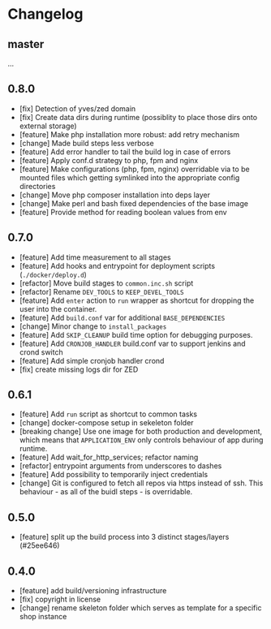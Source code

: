 
# Changelog

## master

...

## 0.8.0

* [fix] Detection of yves/zed domain 
* [fix] Create data dirs during runtime (possiblity to place those dirs onto
        external storage)
* [feature] Make php installation more robust: add retry mechanism
* [change] Made build steps less verbose
* [feature] Add error handler to tail the build log in case of errors
* [feature] Apply conf.d strategy to php, fpm and nginx
* [feature] Make configurations (php, fpm, nginx) overridable via to be mounted
            files which getting symlinked into the appropriate config directories
* [change] Move php composer installation into deps layer
* [change] Make perl and bash fixed dependencies of the base image
* [feature] Provide method for reading boolean values from env

## 0.7.0

* [feature] Add time measurement to all stages
* [feature] Add hooks and entrypoint for deployment scripts (`./docker/deploy.d`)
* [refactor] Move build stages to `common.inc.sh` script
* [refactor] Rename `DEV_TOOLS` to `KEEP_DEVEL_TOOLS`
* [feature] Add `enter` action to `run` wrapper as shortcut for dropping the
  user into the container.
* [feature] Add `build.conf` var for additional `BASE_DEPENDENCIES`
* [change] Minor change to `install_packages`
* [feature] Add `SKIP_CLEANUP` build time option for debugging purposes.
* [feature] Add `CRONJOB_HANDLER` build.conf var to support jenkins and crond
  switch
* [feature] Add simple cronjob handler crond
* [fix] create missing logs dir for ZED

## 0.6.1

* [feature] Add `run` script as shortcut to common tasks
* [change] docker-compose setup in sekeleton folder 
* [breaking change] Use one image for both production and development, which
  means that `APPLICATION_ENV` only controls behaviour of app during runtime. 
* [feature] Add wait_for_http_services; refactor naming
* [refactor] entrypoint arguments from underscores to dashes
* [feature] Add possibility to temporarily inject credentials
* [change] Git is configured to fetch all repos via https instead of ssh. This
  behaviour - as all of the buidl steps - is overridable. 

## 0.5.0 

* [feature] split up the build process into 3 distinct stages/layers (#25ee646)

## 0.4.0 

* [feature] add build/versioning infrastructure
* [fix] copyright in license
* [change] rename skeleton folder which serves as template for a specific shop
  instance
